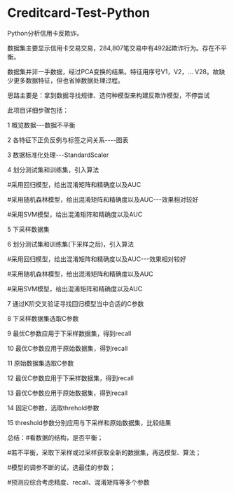 # Creditcard-Test-Python
Python分析信用卡反欺诈。

数据集主要显示信用卡交易交易，284,807笔交易中有492起欺诈行为。存在不平衡。

数据集并非一手数据，经过PCA变换的结果。特征用序号V1，V2，... V28。故缺少更多数据特征，但也省掉数据处理过程。

思路主要是：拿到数据寻找规律、选何种模型来构建反欺诈模型，不停尝试


此项目详细步骤包括：

1 概览数据---数据不平衡

2 各特征下正负反例与标签之间关系----图表

3 数据标准化处理---StandardScaler

4 划分测试集和训练集，引入算法

  #采用回归模型，给出混淆矩阵和精确度以及AUC
  
  #采用随机森林模型，给出混淆矩阵和精确度以及AUC---效果相对较好
  
  #采用SVM模型，给出混淆矩阵和精确度以及AUC
  
5 下采样数据集

6 划分测试集和训练集(下采样之后)，引入算法

  #采用回归模型，给出混淆矩阵和精确度以及AUC---效果相对较好
  
  #采用随机森林模型，给出混淆矩阵和精确度以及AUC
  
  #采用SVM模型，给出混淆矩阵和精确度以及AUC
  
7 通过K阶交叉验证寻找回归模型当中合适的C参数

8 下采样数据集选取C参数

9 最优C参数应用于下采样数据集，得到recall

10 最优C参数应用于原始数据集，得到recall

11 原始数据集选取C参数

12 最优C参数应用于下采样数据集，得到recall

13 最优C参数应用于原始数据集，得到recall

14 固定C参数，选取threhold参数

15 threshold参数分别应用与下采样和原始数据集，比较结果


总结：#看数据的结构，是否平衡；

#若不平衡，采取下采样或过采样获取全新的数据集，再选模型、算法；

#模型的调参不断的试，选最佳的参数；

#预测应综合考虑精度、recall、混淆矩阵等多个参数

